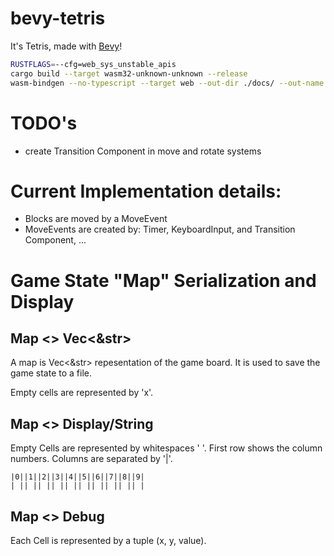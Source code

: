# bevy-tetris

It's Tetris, made with [Bevy](https://github.com/bevyengine/bevy)!

```bash
RUSTFLAGS=--cfg=web_sys_unstable_apis 
cargo build --target wasm32-unknown-unknown --release
wasm-bindgen --no-typescript --target web --out-dir ./docs/ --out-name "tetris" ./target/wasm32-unknown-unknown/release/bevy-tetris.wasm
```

# TODO's

- create Transition Component in move and rotate systems

# Current Implementation details:

- Blocks are moved by a MoveEvent
- MoveEvents are created by: Timer, KeyboardInput, and Transition Component, ...

# Game State "Map" Serialization and Display

## Map <> Vec<&str>

A map is Vec<&str> repesentation of the game board. It is used to save the game state to a file.

Empty cells are represented by 'x'.

## Map <> Display/String

Empty Cells are represented by whitespaces ' '. 
First row shows the column numbers.
Columns are separated by '|'.

```text
|0||1||2||3||4||5||6||7||8||9|
| || || || || || || || || || |
```

## Map <> Debug

Each Cell is represented by a tuple (x, y, value).